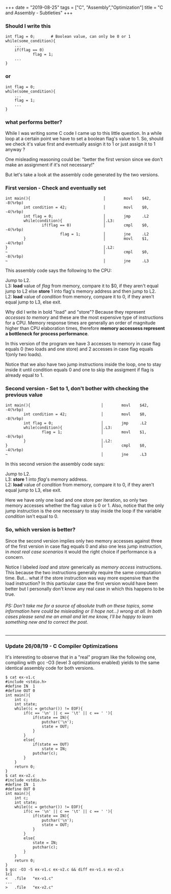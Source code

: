 +++
date = "2019-08-25"
tags = ["C", "Assembly","Optimization"]
title = "C and Assembly - Subtleties"
+++

### Should I write this


    int flag = 0;		# Boolean value, can only be 0 or 1
    while(some_condition){
        ...
        if(flag == 0)
                flag = 1;
        ...
    }

### or

    int flag = 0;
    while(some_condition){
        ...
        flag = 1;
        ...
    }

### what performs better?

While I was writing some C code I came up to this little question. In a while loop at a certain point we have to set a boolean flag's value to 1. So, should we check it's value first and eventually assign it to 1 or just assign it to 1 anyway ?

One misleading reasoning could be: "better the first version since we don't make an assignment if it's not necessary!"

But let's take a look at the assembly code generated by the two versions.

### First version - Check and eventually set
    int main(){                                │        movl    $42, -8(%rbp)
            int condition = 42;                │        movl    $0, -4(%rbp)
            int flag = 0;                      │        jmp     .L2
            while(condition){                  │.L3:
                    if(flag == 0)              │        cmpl    $0, -4(%rbp)
                            flag = 1;          │        jne     .L2
            }                                  │        movl    $1, -4(%rbp)
    }                                          │.L2:
    ~                                          │        cmpl    $0, -8(%rbp)
    ~                                          │        jne     .L3

This assembly code says the following to the CPU:

Jump to L2.  
L3: **load** value of *flag* from memory, compare it to $0, if they aren't equal jump to L2 else **store** 1 into flag's memory address and then jump to L2.   
L2: **load** value of *condition* from memory, compare it to 0, if they aren't equal jump to L3, else exit.

Why did I write in bold "load" and "store"? Because they represent *accesses to memory* and these are the most expensive type of instructions for a CPU. Memory response times are generally an order of magnitude higher than CPU elaboration times, therefore **memory accessess represent a bottleneck for process performance**.

In this version of the program we have 3 accesses to memory in case flag equals 0 (two loads and one store) and 2 accesses in case flag equals 1(only two loads).

Notice that we also have two jump instructions inside the loop, one to stay inside it until condition equals 0 and one to skip the assigment if flag is already equal to 1. 

### Second version - Set to 1, don't bother with checking the previous value

    int main(){                               │        movl    $42, -4(%rbp)
            int condition = 42;               │        movl    $0, -8(%rbp)
            int flag = 0;                     │        jmp     .L2
            while(condition){                 │.L3:
                    flag = 1;                 │        movl    $1, -8(%rbp)
            }                                 │.L2:
    }                                         │        cmpl    $0, -4(%rbp)
    ~                                         │        jne     .L3
In this second version the assembly code says:

Jump to L2.  
L3: **store** 1 into *flag*'s memory address.  
L2: **load** value of *condition* from memory, compare it to 0, if they aren't equal jump to L3, else exit.


Here we have only one load and one store per iteration, so only two memory accesses whether the flag value is 0 or 1. Also, notice that the only jump instruction is the one necessary to stay inside the loop if the variable *condition* isn't equal to 0.




### So, which version is better?
Since the second version implies only two memory accesses against three of the first version in case flag equals 0 and also one less jump instruction, in *most real case scenarios* it would the right choice if performance is a concern. 

Notice I labeled *load* and *store* generically as *memory access* instructions. This because the two instructions generally require the same computation time. But... what if the store instruction was way more expensive than the load instruction? In this particular case the first version would have been better but I personally don't know any real case in which this happens to be true.


###### *PS: Don't take me for a source of absolute truth on these topics, some information here could be misleading or (I hope not...) wrong at all. In both cases please send me an email and let me know, I'll be happy to learn something new and to correct the post.*

----

### Update 26/08/19 - C Compiler Optimizations
It's interesting to observe that in a "real" program like the following one, compiling  with gcc -O3 (level 3 optimizations enabled) yields to the same identical assembly code for both versions.
    
    $ cat ex-v1.c
    #include <stdio.h>
    #define	IN	1
    #define	OUT	0
    int main(){
    	int c;
    	int state;
    	while((c = getchar()) != EOF){
    		if(c == '\n' || c == '\t' || c == ' '){
    			if(state == IN){
    				putchar('\n');
    				state = OUT;
    			}
    		}
    		else{
    			if(state == OUT)
    				state = IN;
    			putchar(c);
    		}
    	}
    	return 0;
    }
    $ cat ex-v2.c
    #include <stdio.h>
    #define	IN	1
    #define	OUT	0
    int main(){
    	int c;
    	int state;
    	while((c = getchar()) != EOF){
    		if(c == '\n' || c == '\t' || c == ' '){
    			if(state == IN){
    				putchar('\n');
    				state = OUT;
    			}
    		}
    		else{
    			state = IN;
    			putchar(c);
    		}
    	}
    	return 0;
    }
    $ gcc -O3 -S ex-v1.c ex-v2.c && diff ex-v1.s ex-v2.s
    1c1
    < 	.file	"ex-v1.c"
    ---
    > 	.file	"ex-v2.c" 

